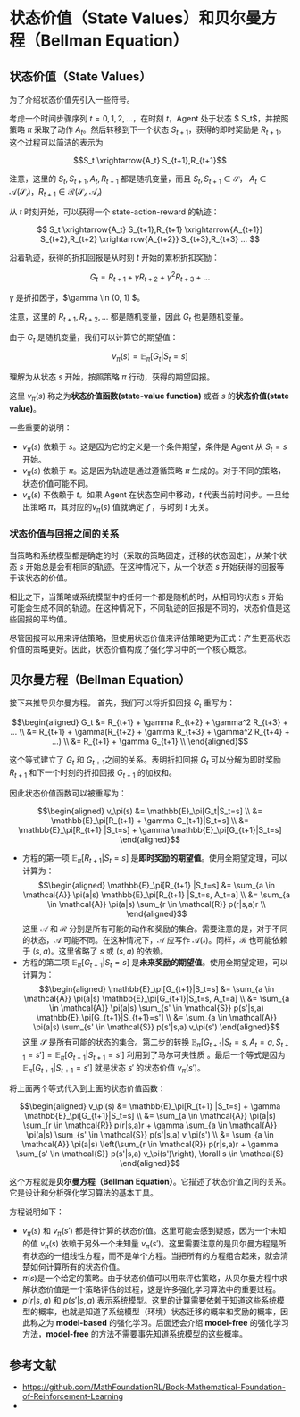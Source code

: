 # 状态价值（State Values）和贝尔曼方程（Bellman Equation）

## 状态价值（State Values）

为了介绍状态价值先引入一些符号。

考虑一个时间步骤序列 $t = 0, 1, 2, ...$，在时刻 $t$，Agent 处于状态 $ S_t$，并按照策略 $\pi$ 采取了动作 $A_t$。然后转移到下一个状态 $S_{t+1}$，获得的即时奖励是 $R_{t+1}$。这个过程可以简洁的表示为

$$S_t \xrightarrow{A_t}  S_{t+1},R_{t+1}$$

注意，这里的 $S_t,S_{t+1},A_t,R_{t+1}$ 都是随机变量，而且  $S_t,S_{t+1} \in \mathcal{S}$， $A_t \in \mathcal{A(S_t)}$，$R_{t+1} \in \mathcal{R(S_t, A_t)}$

从 $t$ 时刻开始，可以获得一个 state-action-reward 的轨迹：

$$ S_t \xrightarrow{A_t} S_{t+1},R_{t+1} \xrightarrow{A_{t+1}} S_{t+2},R_{t+2} \xrightarrow{A_{t+2}} S_{t+3},R_{t+3} ... $$

沿着轨迹，获得的折扣回报是从时刻 $t$ 开始的累积折扣奖励：

$$G_t = R_{t+1} + \gamma R_{t+2} + \gamma^2 R_{t+3} + ...$$

$\gamma$ 是折扣因子，$\gamma \in (0, 1) $。

注意，这里的 $R_{t+1}, R_{t+2}, ...$ 都是随机变量，因此 $G_t$ 也是随机变量。

由于 $G_t$ 是随机变量，我们可以计算它的期望值：

$$v_\pi(s) = \mathbb{E}_\pi[G_t|S_t=s]$$

理解为从状态 $s$ 开始，按照策略 $\pi$ 行动，获得的期望回报。

这里 $v_\pi(s)$ 称之为**状态价值函数(state-value function)** 或者 $s$ 的**状态价值(state value)**。

一些重要的说明：
- $v_\pi(s)$ 依赖于 $s$。这是因为它的定义是一个条件期望，条件是 Agent 从 $S_t=s$ 开始。
- $v_\pi(s)$ 依赖于 $\pi$。这是因为轨迹是通过遵循策略 $\pi$ 生成的。对于不同的策略，状态价值可能不同。
- $v_\pi(s)$ 不依赖于 $t$。如果 Agent 在状态空间中移动，$t$ 代表当前时间步。一旦给出策略 $\pi$，其对应的$v_\pi(s)$ 值就确定了，与时刻 $t$ 无关。

### 状态价值与回报之间的关系

当策略和系统模型都是确定的时（采取的策略固定，迁移的状态固定），从某个状态 $s$ 开始总是会有相同的轨迹。在这种情况下，从一个状态 $s$ 开始获得的回报等于该状态的价值。

相比之下，当策略或系统模型中的任何一个都是随机的时，从相同的状态 $s$ 开始可能会生成不同的轨迹。在这种情况下，不同轨迹的回报是不同的，状态价值是这些回报的平均值。

尽管回报可以用来评估策略，但使用状态价值来评估策略更为正式：产生更高状态价值的策略更好。因此，状态价值构成了强化学习中的一个核心概念。

## 贝尔曼方程（Bellman Equation）

接下来推导贝尔曼方程。
首先，我们可以将折扣回报 $G_t$ 重写为：

$$\begin{aligned}
G_t &= R_{t+1} + \gamma R_{t+2} + \gamma^2 R_{t+3} + ... \\
&= R_{t+1} + \gamma(R_{t+2} + \gamma R_{t+3} + \gamma^2 R_{t+4} + ...) \\
&= R_{t+1} + \gamma G_{t+1} \\
\end{aligned}$$

这个等式建立了 $G_t$ 和 $G_{t+1}$之间的关系。表明折扣回报 $G_t$ 可以分解为即时奖励 $R_{t+1}$ 和下一个时刻的折扣回报 $G_{t+1}$ 的加权和。

因此状态价值函数可以被重写为：

$$\begin{aligned}
v_\pi(s) &= \mathbb{E}_\pi[G_t|S_t=s] \\
&= \mathbb{E}_\pi[R_{t+1} + \gamma G_{t+1}|S_t=s] \\
&= \mathbb{E}_\pi[R_{t+1} |S_t=s] +  \gamma \mathbb{E}_\pi[G_{t+1}|S_t=s]
\end{aligned}$$

- 方程的第一项 $\mathbb{E}_\pi[R_{t+1} |S_t=s]$ 是**即时奖励的期望值**。使用全期望定理，可以计算为：
  $$\begin{aligned}
  \mathbb{E}_\pi[R_{t+1} |S_t=s] &= \sum_{a \in \mathcal{A}} \pi(a|s) \mathbb{E}_\pi[R_{t+1} |S_t=s, A_t=a] \\
  &= \sum_{a \in \mathcal{A}} \pi(a|s) \sum_{r \in \mathcal{R}} p(r|s,a)r \\
  \end{aligned}$$
  这里 $\mathcal{A}$ 和 $\mathcal{R}$ 分别是所有可能的动作和奖励的集合。需要注意的是，对于不同的状态，$\mathcal{A}$ 可能不同。在这种情况下，$\mathcal{A}$ 应写作 $\mathcal{A(s)}$。同样，$\mathcal{R}$ 也可能依赖于 $(s, a)$。这里省略了 $s$ 或 $(s, a)$ 的依赖。
- 方程的第二项 $\mathbb{E}_\pi[G_{t+1}|S_t=s]$ 是**未来奖励的期望值**。使用全期望定理，可以计算为：
  $$\begin{aligned}
  \mathbb{E}_\pi[G_{t+1}|S_t=s] &= \sum_{a \in \mathcal{A}} \pi(a|s) \mathbb{E}_\pi[G_{t+1}|S_t=s, A_t=a] \\
  &= \sum_{a \in \mathcal{A}} \pi(a|s) \sum_{s' \in \mathcal{S}} p(s'|s,a) \mathbb{E}_\pi[G_{t+1}|S_{t+1}=s'] \\
  &= \sum_{a \in \mathcal{A}} \pi(a|s) \sum_{s' \in \mathcal{S}} p(s'|s,a) v_\pi(s')
  \end{aligned}$$
  这里 $\mathcal{S}$ 是所有可能的状态的集合。第二步的转换 $\mathbb{E}_\pi[G_{t+1}|S_t=s, A_t=a, S_{t+1}=s'] = \mathbb{E}_\pi[G_{t+1}|S_{t+1}=s']$ 利用到了马尔可夫性质 。最后一个等式是因为 $\mathbb{E}_\pi[G_{t+1}|S_{t+1}=s']$ 就是状态 $s'$ 的状态价值 $v_\pi(s')$。

将上面两个等式代入到上面的状态价值函数：

  $$\begin{aligned}
  v_\pi(s) &= \mathbb{E}_\pi[R_{t+1} |S_t=s] +  \gamma \mathbb{E}_\pi[G_{t+1}|S_t=s] \\
  &= \sum_{a \in \mathcal{A}} \pi(a|s) \sum_{r \in \mathcal{R}} p(r|s,a)r +  \gamma \sum_{a \in \mathcal{A}} \pi(a|s) \sum_{s' \in \mathcal{S}} p(s'|s,a) v_\pi(s') \\
  &= \sum_{a \in \mathcal{A}} \pi(a|s) \left(\sum_{r \in \mathcal{R}} p(r|s,a)r + \gamma \sum_{s' \in \mathcal{S}} p(s'|s,a) v_\pi(s')\right), \forall s \in \mathcal{S}
  \end{aligned}$$

这个方程就是**贝尔曼方程（Bellman Equation）**。它描述了状态价值之间的关系。它是设计和分析强化学习算法的基本工具。

方程说明如下：
- $v_\pi(s)$ 和 $v_\pi(s')$ 都是待计算的状态价值。这里可能会感到疑惑，因为一个未知的值 $v_\pi(s)$ 依赖于另外一个未知量 $v_\pi(s')$。这里需要注意的是贝尔曼方程是所有状态的一组线性方程，而不是单个方程。当把所有的方程组合起来，就会清楚如何计算所有的状态价值。
- $\pi(s)$是一个给定的策略。由于状态价值可以用来评估策略，从贝尔曼方程中求解状态价值是一个策略评估的过程，这是许多强化学习算法中的重要过程。
- $p(r|s,a)$ 和 $p(s'|s,a)$ 表示系统模型。这里的计算需要依赖于知道这些系统模型的概率，也就是知道了系统模型（环境）状态迁移的概率和奖励的概率，因此称之为 **model-based** 的强化学习。后面还会介绍 **model-free** 的强化学习方法，**model-free** 的方法不需要事先知道系统模型的这些概率。



## 参考文献
- https://github.com/MathFoundationRL/Book-Mathematical-Foundation-of-Reinforcement-Learning
- 